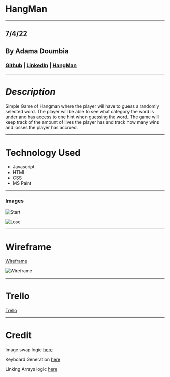 # **HangMan**

---

## 7/4/22

## By Adama Doumbia

### [Github](https://github.com/apd5392/) | [LinkedIn](https://www.linkedin.com/in/adama-doumbia223/) | [HangMan](https://p1-hangman.surge.sh/)

---

# **_Description_**

Simple Game of Hangman where the player will have to guess a randomly selected word. The player will be able to see what category the word is under and has access to one hint when guessing the word. The game will keep track of the amount of lives the player has and track how many wins and losses the player has accrued.

---

# **Technology Used**

- Javascript
- HTML
- CSS
- MS Paint

---
### **Images**

![Start](https://i.imgur.com/fI8PsBy.png)

![Lose](https://i.imgur.com/omodPtU.png)

---

# **Wireframe**

[Wireframe](https://www.figma.com/file/KOrnMSYnWTmdMJLmTtRGqM/Hang-Man-Project?node-id=0%3A1)

![Wireframe](https://i.imgur.com/5zm2OBI.png)

---

# **Trello**

[Trello](https://trello.com/invite/b/IALlGxlW/9f67328e5e810b92933e81ce747d70e3/hangman-game-project)

---

# **Credit**

Image swap logic [here](https://www.youtube.com/watch?v=DoVG1q71ZOU)

Keyboard Generation [here](https://www.youtube.com/watch?v=UsSBmCmiKmI)

Linking Arrays logic [here](https://www.youtube.com/watch?v=85FamWPXy4c&t=33s)
